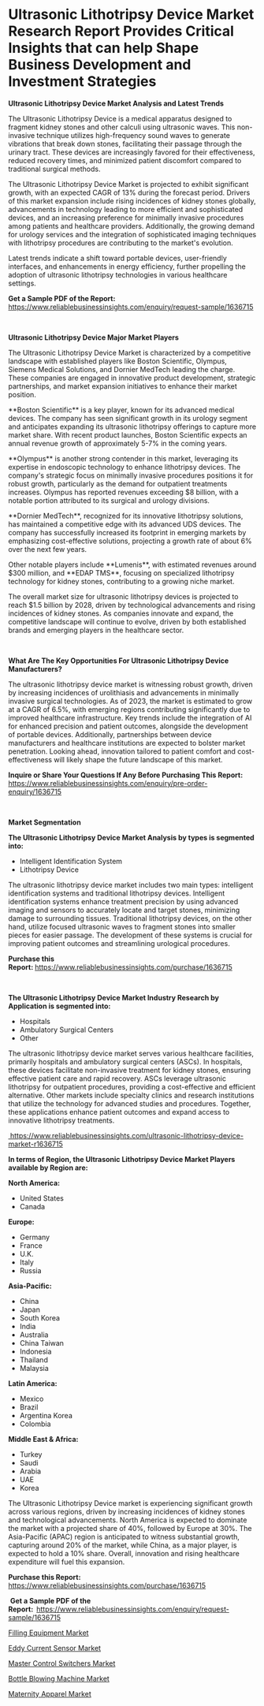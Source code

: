 <p><h1>Ultrasonic Lithotripsy Device Market Research Report Provides Critical Insights that can help Shape Business Development and Investment Strategies</h1></p><p><strong>Ultrasonic Lithotripsy Device Market Analysis and Latest Trends</strong></p>
<p><p>The Ultrasonic Lithotripsy Device is a medical apparatus designed to fragment kidney stones and other calculi using ultrasonic waves. This non-invasive technique utilizes high-frequency sound waves to generate vibrations that break down stones, facilitating their passage through the urinary tract. These devices are increasingly favored for their effectiveness, reduced recovery times, and minimized patient discomfort compared to traditional surgical methods.</p><p>The Ultrasonic Lithotripsy Device Market is projected to exhibit significant growth, with an expected CAGR of 13% during the forecast period. Drivers of this market expansion include rising incidences of kidney stones globally, advancements in technology leading to more efficient and sophisticated devices, and an increasing preference for minimally invasive procedures among patients and healthcare providers. Additionally, the growing demand for urology services and the integration of sophisticated imaging techniques with lithotripsy procedures are contributing to the market's evolution. </p><p>Latest trends indicate a shift toward portable devices, user-friendly interfaces, and enhancements in energy efficiency, further propelling the adoption of ultrasonic lithotripsy technologies in various healthcare settings.</p></p>
<p><strong>Get a Sample PDF of the Report:&nbsp;</strong> <a href="https://www.reliablebusinessinsights.com/enquiry/request-sample/1636715?utm_campaign=96&utm_medium=2&utm_source=Github&utm_content=ia&utm_term=17112024&utm_id=ultrasonic-lithotripsy-device">https://www.reliablebusinessinsights.com/enquiry/request-sample/1636715</a></p>
<p>&nbsp;</p>
<p><strong>Ultrasonic Lithotripsy Device Major Market Players</strong></p>
<p><p>The Ultrasonic Lithotripsy Device Market is characterized by a competitive landscape with established players like Boston Scientific, Olympus, Siemens Medical Solutions, and Dornier MedTech leading the charge. These companies are engaged in innovative product development, strategic partnerships, and market expansion initiatives to enhance their market position.</p><p>**Boston Scientific** is a key player, known for its advanced medical devices. The company has seen significant growth in its urology segment and anticipates expanding its ultrasonic lithotripsy offerings to capture more market share. With recent product launches, Boston Scientific expects an annual revenue growth of approximately 5-7% in the coming years.</p><p>**Olympus** is another strong contender in this market, leveraging its expertise in endoscopic technology to enhance lithotripsy devices. The company's strategic focus on minimally invasive procedures positions it for robust growth, particularly as the demand for outpatient treatments increases. Olympus has reported revenues exceeding $8 billion, with a notable portion attributed to its surgical and urology divisions.</p><p>**Dornier MedTech**, recognized for its innovative lithotripsy solutions, has maintained a competitive edge with its advanced UDS devices. The company has successfully increased its footprint in emerging markets by emphasizing cost-effective solutions, projecting a growth rate of about 6% over the next few years.</p><p>Other notable players include **Lumenis**, with estimated revenues around $300 million, and **EDAP TMS**, focusing on specialized lithotripsy technology for kidney stones, contributing to a growing niche market. </p><p>The overall market size for ultrasonic lithotripsy devices is projected to reach $1.5 billion by 2028, driven by technological advancements and rising incidences of kidney stones. As companies innovate and expand, the competitive landscape will continue to evolve, driven by both established brands and emerging players in the healthcare sector.</p></p>
<p>&nbsp;</p>
<p><strong>What Are The Key Opportunities For Ultrasonic Lithotripsy Device Manufacturers?</strong></p>
<p><p>The ultrasonic lithotripsy device market is witnessing robust growth, driven by increasing incidences of urolithiasis and advancements in minimally invasive surgical technologies. As of 2023, the market is estimated to grow at a CAGR of 6.5%, with emerging regions contributing significantly due to improved healthcare infrastructure. Key trends include the integration of AI for enhanced precision and patient outcomes, alongside the development of portable devices. Additionally, partnerships between device manufacturers and healthcare institutions are expected to bolster market penetration. Looking ahead, innovation tailored to patient comfort and cost-effectiveness will likely shape the future landscape of this market.</p></p>
<p><strong>Inquire or Share Your Questions If Any Before Purchasing This Report:</strong> <a href="https://www.reliablebusinessinsights.com/enquiry/pre-order-enquiry/1636715?utm_campaign=96&utm_medium=2&utm_source=Github&utm_content=ia&utm_term=17112024&utm_id=ultrasonic-lithotripsy-device">https://www.reliablebusinessinsights.com/enquiry/pre-order-enquiry/1636715</a></p>
<p>&nbsp;</p>
<p><strong>Market Segmentation</strong></p>
<p><strong>The Ultrasonic Lithotripsy Device Market Analysis by types is segmented into:</strong></p>
<p><ul><li>Intelligent Identification System</li><li>Lithotripsy Device</li></ul></p>
<p><p>The ultrasonic lithotripsy device market includes two main types: intelligent identification systems and traditional lithotripsy devices. Intelligent identification systems enhance treatment precision by using advanced imaging and sensors to accurately locate and target stones, minimizing damage to surrounding tissues. Traditional lithotripsy devices, on the other hand, utilize focused ultrasonic waves to fragment stones into smaller pieces for easier passage. The development of these systems is crucial for improving patient outcomes and streamlining urological procedures.</p></p>
<p><strong>Purchase this Report:&nbsp;</strong><a href="https://www.reliablebusinessinsights.com/purchase/1636715?utm_campaign=96&utm_medium=2&utm_source=Github&utm_content=ia&utm_term=17112024&utm_id=ultrasonic-lithotripsy-device">https://www.reliablebusinessinsights.com/purchase/1636715</a></p>
<p>&nbsp;</p>
<p><strong>The Ultrasonic Lithotripsy Device Market Industry Research by Application is segmented into:</strong></p>
<p><ul><li>Hospitals</li><li>Ambulatory Surgical Centers</li><li>Other</li></ul></p>
<p><p>The ultrasonic lithotripsy device market serves various healthcare facilities, primarily hospitals and ambulatory surgical centers (ASCs). In hospitals, these devices facilitate non-invasive treatment for kidney stones, ensuring effective patient care and rapid recovery. ASCs leverage ultrasonic lithotripsy for outpatient procedures, providing a cost-effective and efficient alternative. Other markets include specialty clinics and research institutions that utilize the technology for advanced studies and procedures. Together, these applications enhance patient outcomes and expand access to innovative lithotripsy treatments.</p></p>
<p><a href="https://www.reliablebusinessinsights.com/ultrasonic-lithotripsy-device-market-r1636715?utm_campaign=96&utm_medium=2&utm_source=Github&utm_content=ia&utm_term=17112024&utm_id=ultrasonic-lithotripsy-device">&nbsp;https://www.reliablebusinessinsights.com/ultrasonic-lithotripsy-device-market-r1636715</a></p>
<p><strong>In terms of Region, the Ultrasonic Lithotripsy Device Market Players available by Region are:</strong></p>
<p>
    <p> <strong> North America: </strong>
        <ul>
            <li>United States</li>
            <li>Canada</li>
        </ul>
        </p> 
    <p> <strong> Europe: </strong>
        <ul>
            <li>Germany</li>
            <li>France</li>
            <li>U.K.</li>
            <li>Italy</li>
            <li>Russia</li>
        </ul>
        </p> 
    <p> <strong> Asia-Pacific: </strong>
        <ul>
            <li>China</li>
            <li>Japan</li>
            <li>South Korea</li>
            <li>India</li>
            <li>Australia</li>
            <li>China Taiwan</li>
            <li>Indonesia</li>
            <li>Thailand</li>
            <li>Malaysia</li>
        </ul>
        </p> 
    <p> <strong> Latin America: </strong>
        <ul>
            <li>Mexico</li>
            <li>Brazil</li>
            <li>Argentina Korea</li>
            <li>Colombia</li>
        </ul>
        </p> 
    <p> <strong> Middle East & Africa: </strong>
        <ul>
            <li>Turkey</li>
            <li>Saudi</li>
            <li>Arabia</li>
            <li>UAE</li>
            <li>Korea</li>
        </ul>
    </p>
    </p>
<p><p>The Ultrasonic Lithotripsy Device market is experiencing significant growth across various regions, driven by increasing incidences of kidney stones and technological advancements. North America is expected to dominate the market with a projected share of 40%, followed by Europe at 30%. The Asia-Pacific (APAC) region is anticipated to witness substantial growth, capturing around 20% of the market, while China, as a major player, is expected to hold a 10% share. Overall, innovation and rising healthcare expenditure will fuel this expansion.</p></p>
<p><strong>Purchase this Report: </strong><a href="https://www.reliablebusinessinsights.com/purchase/1636715?utm_campaign=96&utm_medium=2&utm_source=Github&utm_content=ia&utm_term=17112024&utm_id=ultrasonic-lithotripsy-device">https://www.reliablebusinessinsights.com/purchase/1636715</a></p>
<p>&nbsp;<strong>Get a Sample PDF of the Report:&nbsp;&nbsp;</strong><a href="https://www.reliablebusinessinsights.com/enquiry/request-sample/1636715?utm_campaign=96&utm_medium=2&utm_source=Github&utm_content=ia&utm_term=17112024&utm_id=ultrasonic-lithotripsy-device">https://www.reliablebusinessinsights.com/enquiry/request-sample/1636715</a></p>
<p><strong></strong></p>
<p><p><a href="https://www.linkedin.com/pulse/global-filling-equipment-market-analysis-trends-forecasts-s0shc?utm_campaign=96&utm_medium=2&utm_source=Github&utm_content=ia&utm_term=17112024&utm_id=ultrasonic-lithotripsy-device">Filling Equipment Market</a></p><p><a href="https://www.linkedin.com/pulse/eddy-current-sensor-market-size-share-analysis-growth-eiy6c?utm_campaign=96&utm_medium=2&utm_source=Github&utm_content=ia&utm_term=17112024&utm_id=ultrasonic-lithotripsy-device">Eddy Current Sensor Market</a></p><p><a href="https://issuu.com/reportprime-2/docs/master-control-switchers-market-siz_1b7940ac586813?utm_campaign=96&utm_medium=2&utm_source=Github&utm_content=ia&utm_term=17112024&utm_id=ultrasonic-lithotripsy-device">Master Control Switchers Market</a></p><p><a href="https://www.linkedin.com/pulse/analyzing-bottle-blowing-machine-market-dynamics-growth-yxpuc?utm_campaign=96&utm_medium=2&utm_source=Github&utm_content=ia&utm_term=17112024&utm_id=ultrasonic-lithotripsy-device">Bottle Blowing Machine Market</a></p><p><a href="https://issuu.com/reportprime-2/docs/maternity-apparel-market-size-2030._b1f27eecb09eda?utm_campaign=96&utm_medium=2&utm_source=Github&utm_content=ia&utm_term=17112024&utm_id=ultrasonic-lithotripsy-device">Maternity Apparel Market</a></p></p>